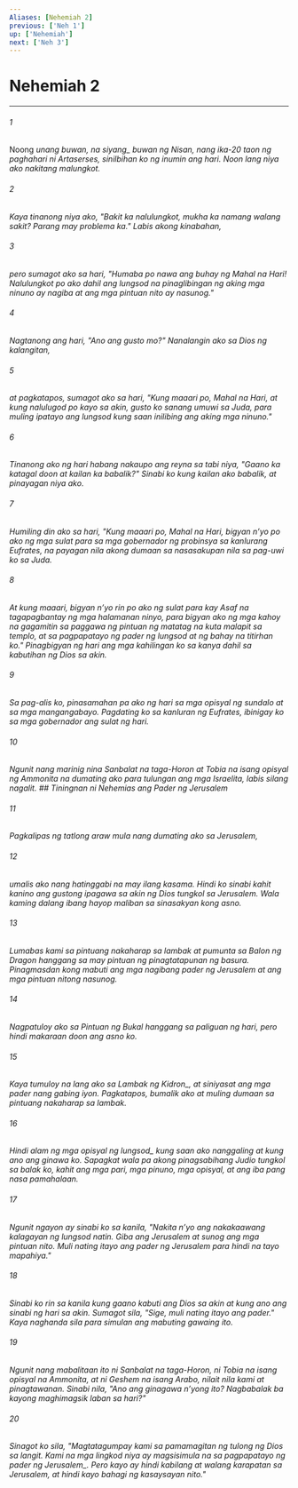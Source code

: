 ```yaml
---
Aliases: [Nehemiah 2]
previous: ['Neh 1']
up: ['Nehemiah']
next: ['Neh 3']
---
```

# Nehemiah 2

***






















###### 1 










Noong <i class="trans-change">unang buwan, na siyang_ buwan ng Nisan, nang ika-20 taon ng paghahari ni Artaserses, sinilbihan ko ng inumin ang hari. Noon lang niya ako nakitang malungkot. 





















###### 2 










Kaya tinanong niya ako, "Bakit ka nalulungkot, mukha ka namang walang sakit? Parang may problema ka." Labis akong kinabahan, 





















###### 3 










pero sumagot ako sa hari, "Humaba po nawa ang buhay ng Mahal na Hari! Nalulungkot po ako dahil ang lungsod na pinaglibingan ng aking mga ninuno ay nagiba at ang mga pintuan nito ay nasunog." 





















###### 4 










Nagtanong ang hari, "Ano ang gusto mo?" Nanalangin ako sa Dios ng kalangitan, 





















###### 5 










at pagkatapos, sumagot ako sa hari, "Kung maaari po, Mahal na Hari, at kung nalulugod po kayo sa akin, gusto ko sanang umuwi sa Juda, para muling ipatayo ang lungsod kung saan inilibing ang aking mga ninuno." 





















###### 6 










Tinanong ako ng hari habang nakaupo ang reyna sa tabi niya, "Gaano ka katagal doon at kailan ka babalik?" Sinabi ko kung kailan ako babalik, at pinayagan niya ako. 





















###### 7 










Humiling din ako sa hari, "Kung maaari po, Mahal na Hari, bigyan nʼyo po ako ng mga sulat para sa mga gobernador ng probinsya sa kanlurang Eufrates, na payagan nila akong dumaan sa nasasakupan nila sa pag-uwi ko sa Juda. 





















###### 8 










At kung maaari, bigyan nʼyo rin po ako ng sulat para kay Asaf na tagapagbantay ng mga halamanan ninyo, para bigyan ako ng mga kahoy na gagamitin sa paggawa ng pintuan ng matatag na kuta malapit sa templo, at sa pagpapatayo ng pader ng lungsod at ng bahay na titirhan ko." Pinagbigyan ng hari ang mga kahilingan ko sa kanya dahil sa kabutihan ng Dios sa akin. 





















###### 9 










Sa pag-alis ko, pinasamahan pa ako ng hari sa mga opisyal ng sundalo at sa mga mangangabayo. Pagdating ko sa kanluran ng Eufrates, ibinigay ko sa mga gobernador ang sulat ng hari. 





















###### 10 










Ngunit nang marinig nina Sanbalat na taga-Horon at Tobia na isang opisyal ng Ammonita na dumating ako para tulungan ang mga Israelita, labis silang nagalit. ## Tiningnan ni Nehemias ang Pader ng Jerusalem 





















###### 11 










Pagkalipas ng tatlong araw mula nang dumating ako sa Jerusalem, 





















###### 12 










umalis ako nang hatinggabi na may ilang kasama. Hindi ko sinabi kahit kanino ang gustong ipagawa sa akin ng Dios tungkol sa Jerusalem. Wala kaming dalang ibang hayop maliban sa sinasakyan kong asno. 





















###### 13 










Lumabas kami sa pintuang nakaharap sa lambak at pumunta sa Balon ng Dragon hanggang sa may pintuan ng pinagtatapunan ng basura. Pinagmasdan kong mabuti ang mga nagibang pader ng Jerusalem at ang mga pintuan nitong nasunog. 





















###### 14 










Nagpatuloy ako sa Pintuan ng Bukal hanggang sa paliguan ng hari, pero hindi makaraan doon ang asno ko. 





















###### 15 










Kaya tumuloy na lang ako sa Lambak <i class="trans-change">ng Kidron_, at siniyasat ang mga pader nang gabing iyon. Pagkatapos, bumalik ako at muling dumaan sa pintuang nakaharap sa lambak. 





















###### 16 










Hindi alam ng mga opisyal <i class="trans-change">ng lungsod_ kung saan ako nanggaling at kung ano ang ginawa ko. Sapagkat wala pa akong pinagsabihang Judio tungkol sa balak ko, kahit ang mga pari, mga pinuno, mga opisyal, at ang iba pang nasa pamahalaan. 





















###### 17 










Ngunit ngayon ay sinabi ko sa kanila, "Nakita nʼyo ang nakakaawang kalagayan ng lungsod natin. Giba ang Jerusalem at sunog ang mga pintuan nito. Muli nating itayo ang pader ng Jerusalem para hindi na tayo mapahiya." 





















###### 18 










Sinabi ko rin sa kanila kung gaano kabuti ang Dios sa akin at kung ano ang sinabi ng hari sa akin. Sumagot sila, "Sige, muli nating itayo ang pader." Kaya naghanda sila para simulan ang mabuting gawaing ito. 





















###### 19 










Ngunit nang mabalitaan ito ni Sanbalat na taga-Horon, ni Tobia na isang opisyal na Ammonita, at ni Geshem na isang Arabo, nilait nila kami at pinagtawanan. Sinabi nila, "Ano ang ginagawa nʼyong ito? Nagbabalak ba kayong maghimagsik laban sa hari?" 





















###### 20 










Sinagot ko sila, "Magtatagumpay kami sa pamamagitan ng tulong ng Dios sa langit. Kami na mga lingkod niya ay magsisimula na sa pagpapatayo <i class="trans-change">ng pader ng Jerusalem_. Pero kayo ay hindi kabilang at walang karapatan sa Jerusalem, at hindi kayo bahagi ng kasaysayan nito."
